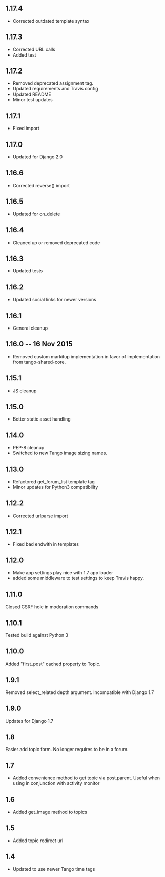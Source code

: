 ## 1.17.4
* Corrected outdated template syntax

## 1.17.3
* Corrected URL calls
* Added test

## 1.17.2
* Removed deprecated assignment tag.
* Updated requirements and Travis config
* Updated README
* Minor test updates

## 1.17.1
* Fixed import

## 1.17.0
* Updated for Django 2.0 

## 1.16.6
* Corrected reverse() import

## 1.16.5
* Updated for on_delete

## 1.16.4
* Cleaned up or removed deprecated code

## 1.16.3
* Updated tests

## 1.16.2
* Updated social links for newer versions

## 1.16.1
* General cleanup

## 1.16.0 -- 16 Nov 2015
* Removed custom markitup implementation in favor of implementation from tango-shared-core.

## 1.15.1
* JS cleanup

## 1.15.0
* Better static asset handling

## 1.14.0
* PEP-8 cleanup
* Switched to new Tango image sizing names.

## 1.13.0
* Refactored get_forum_list template tag
* Minor updates for Python3 compatibility

## 1.12.2
* Corrected urlparse import

## 1.12.1
* Fixed bad endwith in templates

## 1.12.0
* Make app settings play nice with 1.7 app loader
* added some middleware to test settings to keep Travis happy.

## 1.11.0
Closed CSRF hole in moderation commands

## 1.10.1
Tested build against Python 3

## 1.10.0
Added "first_post" cached property to Topic.

## 1.9.1
Removed select_related depth argument. Incompatible with Django 1.7

## 1.9.0
Updates for Django 1.7

## 1.8
Easier add topic form. No longer requires to be in a forum.

## 1.7
* Added convenience method to get topic via post.parent. Useful when using in conjunction with activity monitor

## 1.6
* Added get_image method to topics

## 1.5
* Added topic redirect url

## 1.4
* Updated to use newer Tango time tags

